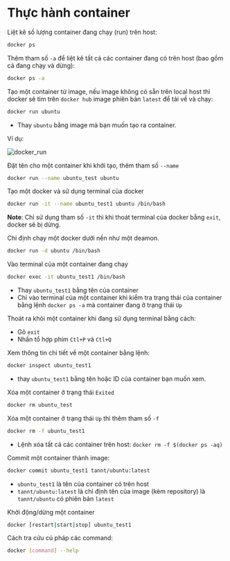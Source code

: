 # Thực hành container

Liệt kê số lượng container đang chạy (run) trên host:
```sh
docker ps
```

Thêm tham số `-a` để liệt kê tất cả các container đang có trên host (bao gồm cả đang chạy và dừng):
```sh
docker ps -a
```

Tạo một container từ image, nếu image không có sẵn trên local host thì docker sẽ tìm trên `docker hub` image phiên bản `latest` để tải về và chạy:
```sh
docker run ubuntu
```

- Thay `ubuntu` bằng image mà bạn muốn tạo ra container.

Ví dụ:

![docker_run](../images/docker_run.png)

Đặt tên cho một container khi khởi tạo, thêm tham số `--name`
```sh
docker run --name ubuntu_test ubuntu
```

Tạo một docker và sử dụng terminal của docker
```sh
docker run -it --name ubuntu_test1 ubuntu /bin/bash
```

**Note**: Chỉ sử dụng tham số `-it` thì khi thoát terminal của docker bằng `exit`, docker sẽ bị dừng.

Chỉ định chạy một docker dưới nền như một deamon. 
```sh
docker run -d ubuntu /bin/bash
```

Vào terminal của một container đang chạy
```sh
docker exec -it ubuntu_test1 /bin/bash
```

- Thay `ubuntu_test1` bằng tên của container
- Chỉ vào terminal của một container khi kiểm tra trạng thái của container bằng lệnh `docker ps -a` mà container đang ở trạng thái `Up`

Thoát ra khỏi một container khi đang sử dụng terminal bằng cách:
- Gõ `exit`
- Nhấn tổ hợp phím `Ctl+P` và `Ctl+Q`

Xem thông tin chi tiết về một container bằng lệnh:
```sh
docker inspect ubuntu_test1
```

- thay `ubuntu_test1` bằng tên hoặc ID của container bạn muốn xem.

Xóa một container ở trạng thái `Exited`
```sh
docker rm ubuntu_test
```

Xóa một container ở trạng thái `Up` thì thêm tham số `-f`
```sh
docker rm -f ubuntu_test1
```

- Lệnh xóa tất cả các container trên host: `docker rm -f $(docker ps -aq)`

Commit một container thành image:
```sh
docker commit ubuntu_test1 tannt/ubuntu:latest
```

- `ubuntu_test1` là tên của container có trên host
- `tannt/ubuntu:latest` là chỉ định tên của image (kèm repository) là `tannt/ubuntu` có phiên bản `latest` 

Khởi động/dừng một container
```sh
docker [restart|start|stop] ubuntu_test1
```

Cách tra cứu cú pháp các command:
```sh
docker [command] --help
```